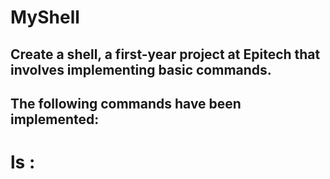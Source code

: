 # MyShell
## Create a shell, a first-year project at Epitech that involves implementing basic commands.
## The following commands have been implemented:
# ls : 
